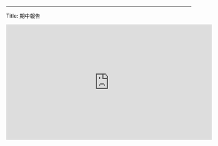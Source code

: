 ---
Title: 期中報告

<iframe width="560" height="315" src="https://www.youtube.com/embed/CW06Ja7iE6s" frameborder="0" allow="accelerometer; autoplay; encrypted-media; gyroscope; picture-in-picture" allowfullscreen></iframe>